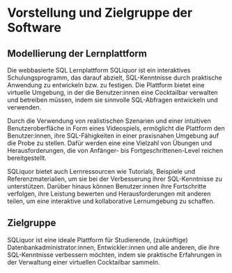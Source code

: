 # Vorstellung und Zielgruppe der Software

## Modellierung der Lernplattform

Die webbasierte SQL Lernplattform SQLiquor ist ein interaktives Schulungsprogramm, das darauf abzielt, SQL-Kenntnisse durch praktische Anwendung zu entwickeln bzw. zu festigen. Die Plattform bietet eine virtuelle Umgebung, in der die Benutzer:innen eine Cocktailbar verwalten und betreiben müssen, indem sie sinnvolle SQL-Abfragen entwickeln und verwenden.

Durch die Verwendung von realistischen Szenarien und einer intuitiven Benutzeroberfläche in Form eines Videospiels, ermöglicht die Plattform den Benutzer:innen, ihre SQL-Fähigkeiten in einer praxisnahen Umgebung auf die Probe zu stellen. Dafür werden eine eine Vielzahl von Übungen und Herausforderungen, die von Anfänger- bis Fortgeschrittenen-Level reichen bereitgestellt. 

SQLiquor bietet auch Lernressourcen wie Tutorials, Beispiele und Referenzmaterialien, um sie bei der Verbesserung ihrer SQL-Kenntnisse zu unterstützen. Darüber hinaus können Benutzer:innen ihre Fortschritte verfolgen, ihre Leistung bewerten und Herausforderungen mit anderen teilen, um eine interaktive und kollaborative Lernumgebung zu schaffen.

## Zielgruppe

SQLiquor ist eine ideale Plattform für Studierende, (zukünftige) Datenbankadministrator:innen, Entwickler:innen und alle anderen, die ihre SQL-Kenntnisse verbessern möchten, indem sie praktische Erfahrungen in der Verwaltung einer virtuellen Cocktailbar sammeln.
